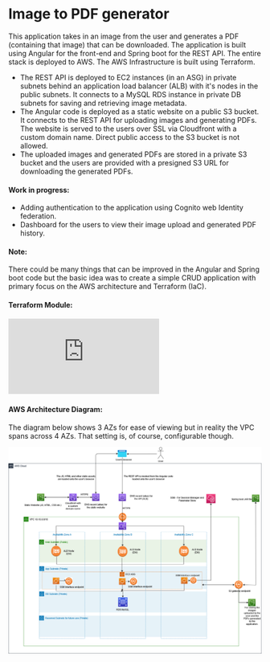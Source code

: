 # Image to PDF generator

This application takes in an image from the user and generates a PDF (containing that image) that can be downloaded. The application is built using Angular for the front-end and Spring boot for the REST API. The entire stack is deployed to AWS. The AWS Infrastructure is built using Terraform. 
* The REST API is deployed to EC2 instances (in an ASG) in private subnets behind an application load balancer (ALB) with it's nodes in the public subnets. It connects to a MySQL RDS instance in private DB subnets for saving and retrieving image metadata.
* The Angular code is deployed as a static website on a public S3 bucket. It connects to the REST API for uploading images and generating PDFs. The website is served to the users over SSL via Cloudfront with a custom domain name. Direct public access to the S3 bucket is not allowed. 
* The uploaded images and generated PDFs are stored in a private S3 bucket and the users are provided with a presigned S3 URL for downloading the generated PDFs.

#### Work in progress:
* Adding authentication to the application using Cognito web Identity federation.
* Dashboard for the users to view their image upload and generated PDF history.

#### Note:
There could be many things that can be improved in the Angular and Spring boot code but the basic idea was to create a simple CRUD application with primary focus on the AWS architecture and Terraform (IaC).

#### Terraform Module:
![Terraform Module](https://github.com/sameer-khanna/terraform-aws-imagetopdf/blob/main/terraform/README.md)

#### AWS Architecture Diagram:
The diagram below shows 3 AZs for ease of viewing but in reality the VPC spans across 4 AZs. That setting is, of course, configurable though.  

![AWS Architecture](https://github.com/sameer-khanna/terraform-aws-imagetopdf/blob/main/AWS%20Architecture%20Diagram.png)
